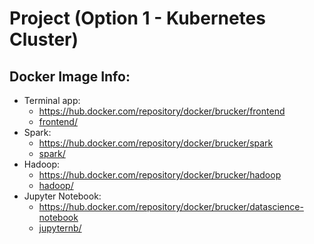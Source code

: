 # Project (Option 1 - Kubernetes Cluster)

## Docker Image Info:

* Terminal app:
    * https://hub.docker.com/repository/docker/brucker/frontend
    * [frontend/](frontend/)
* Spark:
    * https://hub.docker.com/repository/docker/brucker/spark
    * [spark/](spark/)
* Hadoop:
    * https://hub.docker.com/repository/docker/brucker/hadoop
    * [hadoop/](hadoop/)
* Jupyter Notebook:
    * https://hub.docker.com/repository/docker/brucker/datascience-notebook
    * [jupyternb/](jupyternb/)


